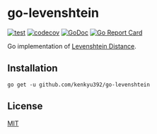 # go-levenshtein

[![test](https://github.com/kenkyu392/go-levenshtein/workflows/test/badge.svg?branch=master)](https://github.com/kenkyu392/go-levenshtein)
[![codecov](https://codecov.io/gh/kenkyu392/go-levenshtein/branch/master/graph/badge.svg)](https://codecov.io/gh/kenkyu392/go-levenshtein)
[![GoDoc](https://godoc.org/github.com/kenkyu392/go-levenshtein?status.svg)](https://godoc.org/github.com/kenkyu392/go-levenshtein)
[![Go Report Card](https://goreportcard.com/badge/github.com/kenkyu392/go-levenshtein)](https://goreportcard.com/report/github.com/kenkyu392/go-levenshtein)

Go implementation of [Levenshtein Distance](https://en.wikipedia.org/wiki/Levenshtein_distance).

## Installation

```
go get -u github.com/kenkyu392/go-levenshtein
```

## License

[MIT](https://github.com/kenkyu392/go-levenshtein/blob/master/LICENSE)
